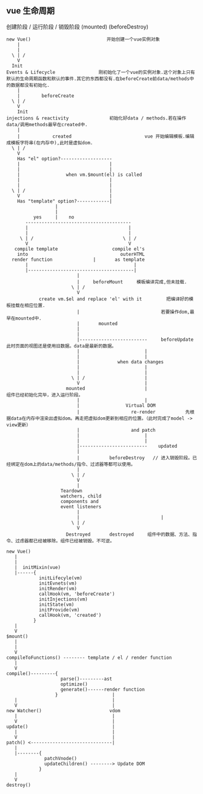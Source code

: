## vue 生命周期  

创建阶段 / 运行阶段 / 销毁阶段
    (mounted)    (beforeDestroy)

    new Vue()                            开始创建一个vue实例对象
        |
        |
      \ | /
        V
      Init
    Events & Lifecycle                刚初始化了一个vue的实例对象.这个对象上只有默认的生命周期函数和默认的事件.其它的东西都没有.在beforeCreate前data/methods中的数据都没有初始化.
        |
        |        beforeCreate
      \ | /
        V
        Init
    injections & reactivity               初始化好data / methods.若在操作data/调用methods最早在created中.
        |
        |            created                           vue 开始编辑模板.编辑成模板字符串(在内存中),此时是虚拟dom.
      \ | /
        V
        Has "el" option?-------------------
        |                                 |
        |                                 |
        |                 when vm.$mount(el) is called
        |                                 |
        |                                 |
      \ | /                               |
        V                                 |
        Has "template" option?------------|
                      |
                      |
              yes     |    no
           ---------------------------------------
           |                                     |
           |                                     |
         \ | /                                 \ | /
           V                                     V
       compile template                    compile el's
        into                                  outerHTML
      render function               |       as template
           |                                       |
           |---------------------------------------|
                              |
                              |     beforeMount     模板编译完成,但未挂载.
                            \ | /
                              V
                create vm.$el and replace 'el' with it         把编译好的模板挂载在相应位置.
                              |                              若要操作dom,最早在mounted中.
                              |       mounted
                              |
                              |
                              |-------------------------     beforeUpdate      此时页面的视图还是使用旧数据。data是最新的数据。
                              |                        |
                              |                        |
                              |              when data changes
                              |                        |
                              |                        |
                            \ | /                      |
                              V                        |
                          mounted                      |                      组件已经初始化完毕，进入运行阶段。
                              |                        |
                              |                 Virtual DOM
                              |                   re-render           先根据data在内存中渲染出虚拟dom。再走把虚拟dom更新到相应的位置。（此时完成了model -> view更新）
                              |                   and patch
                              |                        |
                              |                        |
                              |-------------------------    updated
                              |                   
                              |           beforeDestroy   // 进入销毁阶段。已经绑定在dom上的data/methods/指令、过滤器等都可以使用。
                              |                   
                            \ | /
                              V
                              |                          
                        Teardown
                        watchers, child
                        components and
                        event listeners
                              |
                              |                              |
                            \ | /
                              V
                          Destroyed       destroyed     组件中的数据、方法、指令、过虑器都已经被移除。组件已经被销毁。不可逆。


```
new Vue()
   |
   |
   |  initMixin(vue)
   |------{
            initLifecyle(vm)
            initEvnets(vm)
            initRender(vm)
            callHook(vm, 'beforeCreate')
            initInjections(vm)
            initState(vm)
            initProvide(vm)
            callHook(vm, 'created')
          }
   |
   V
$mount()
   |
   |
   V
compileToFunctions() -------- template / el / render function
   |
   V
compile()---------{
                    parse()---------ast
                    optimize()
                    generate()------render function
                  }                    |
   |                                   |
   V                                   |
new Watcher()                         vdom
   |                                   |
   V                                   |
update()                               |
   |                                   |
   V                                   |
patch() <------------------------------|
   |
   |--------{
              patchVnode()
              updateChildren() --------> Update DOM
            }
   |
   V
destroy()
```